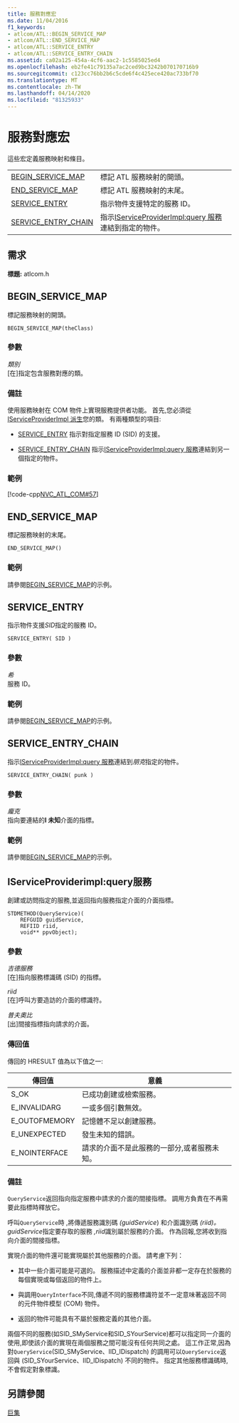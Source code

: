 ```yaml
---
title: 服務對應宏
ms.date: 11/04/2016
f1_keywords:
- atlcom/ATL::BEGIN_SERVICE_MAP
- atlcom/ATL::END_SERVICE_MAP
- atlcom/ATL::SERVICE_ENTRY
- atlcom/ATL::SERVICE_ENTRY_CHAIN
ms.assetid: ca02a125-454a-4cf6-aac2-1c5585025ed4
ms.openlocfilehash: eb2fe41c79135a7ac2ced9bc3242b070170716b9
ms.sourcegitcommit: c123cc76bb2b6c5cde6f4c425ece420ac733bf70
ms.translationtype: MT
ms.contentlocale: zh-TW
ms.lasthandoff: 04/14/2020
ms.locfileid: "81325933"
---
```

# <a name="service-map-macros"></a>服務對應宏

這些宏定義服務映射和條目。

|||
|-|-|
|[BEGIN_SERVICE_MAP](#begin_service_map)|標記 ATL 服務映射的開頭。|
|[END_SERVICE_MAP](#end_service_map)|標記 ATL 服務映射的末尾。|
|[SERVICE_ENTRY](#service_entry)|指示物件支援特定的服務 ID。|
|[SERVICE_ENTRY_CHAIN](#service_entry_chain)|指示[IServiceProviderImpl:query 服務](#queryservice)連結到指定的物件。|

## <a name="requirements"></a>需求

**標題:** atlcom.h

## <a name="begin_service_map"></a><a name="begin_service_map"></a>BEGIN_SERVICE_MAP

標記服務映射的開頭。

```
BEGIN_SERVICE_MAP(theClass)
```

### <a name="parameters"></a>參數

*類別*<br/>
[在]指定包含服務對應的類。

### <a name="remarks"></a>備註

使用服務映射在 COM 物件上實現服務提供者功能。 首先,您必須從[IServiceProviderImpl 派生](../../atl/reference/iserviceproviderimpl-class.md)您的類。 有兩種類型的項目:

- [SERVICE_ENTRY](#service_entry)  指示對指定服務 ID (SID) 的支援。

- [SERVICE_ENTRY_CHAIN](#service_entry_chain)  指示[IServiceProviderImpl:query 服務](#queryservice)連結到另一個指定的物件。

### <a name="example"></a>範例

[!code-cpp[NVC_ATL_COM#57](../../atl/codesnippet/cpp/service-map-macros_1.h)]

## <a name="end_service_map"></a><a name="end_service_map"></a>END_SERVICE_MAP

標記服務映射的末尾。

```
END_SERVICE_MAP()
```

### <a name="example"></a>範例

請參閱[BEGIN_SERVICE_MAP](#begin_service_map)的示例。

## <a name="service_entry"></a><a name="service_entry"></a>SERVICE_ENTRY

指示物件支援*SID*指定的服務 ID。

```
SERVICE_ENTRY( SID )
```

### <a name="parameters"></a>參數

*希*<br/>
服務 ID。

### <a name="example"></a>範例

請參閱[BEGIN_SERVICE_MAP](#begin_service_map)的示例。

## <a name="service_entry_chain"></a><a name="service_entry_chain"></a>SERVICE_ENTRY_CHAIN

指示[IServiceProviderImpl:query 服務](#queryservice)連結到*朋克*指定的物件。

```
SERVICE_ENTRY_CHAIN( punk )
```

### <a name="parameters"></a>參數

*龐克*<br/>
指向要連結的**I 未知**介面的指標。

### <a name="example"></a>範例

請參閱[BEGIN_SERVICE_MAP](#begin_service_map)的示例。

## <a name="iserviceproviderimplqueryservice"></a><a name="queryservice"></a>IServiceProviderimpl:query服務

創建或訪問指定的服務,並返回指向服務指定介面的介面指標。

```
STDMETHOD(QueryService)(
    REFGUID guidService,
    REFIID riid,
    void** ppvObject);
```

### <a name="parameters"></a>參數

*吉德服務*<br/>
[在]指向服務標識碼 (SID) 的指標。

*riid*<br/>
[在]呼叫方要造訪的介面的標識符。

*普夫奧比*<br/>
[出]間接指標指向請求的介面。

### <a name="return-value"></a>傳回值

傳回的 HRESULT 值為以下值之一:

|傳回值|意義|
|------------------|-------------|
|S_OK|已成功創建或檢索服務。|
|E_INVALIDARG|一或多個引數無效。|
|E_OUTOFMEMORY|記憶體不足以創建服務。|
|E_UNEXPECTED|發生未知的錯誤。|
|E_NOINTERFACE|請求的介面不是此服務的一部分,或者服務未知。|

### <a name="remarks"></a>備註

`QueryService`返回指向指定服務中請求的介面的間接指標。 調用方負責在不再需要此指標時釋放它。

呼叫`QueryService`時 ,將傳遞服務識別碼 *(guidService*) 和介面識別碼 *(riid)。* *guidService*指定要存取的服務 *,riid*識別屬於服務的介面。 作為回報,您將收到指向介面的間接指標。

實現介面的物件還可能實現屬於其他服務的介面。 請考慮下列：

- 其中一些介面可能是可選的。 服務描述中定義的介面並非都一定存在於服務的每個實現或每個返回的物件上。

- 與調用`QueryInterface`不同,傳遞不同的服務標識符並不一定意味著返回不同的元件物件模型 (COM) 物件。

- 返回的物件可能具有不屬於服務定義的其他介面。

兩個不同的服務(如SID_SMyService和SID_SYourService)都可以指定同一介面的使用,即使該介面的實現在兩個服務之間可能沒有任何共同之處。 這工作正常,因為對`QueryService`(SID_SMyService、IID_IDispatch) 的調用可以`QueryService`返回與 (SID_SYourService、IID_IDispatch) 不同的物件。 指定其他服務標識碼時,不會假定對象標識。

## <a name="see-also"></a>另請參閱

[巨集](../../atl/reference/atl-macros.md)
